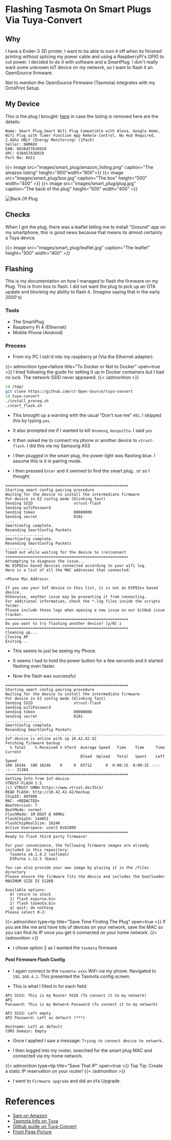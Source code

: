 # Flashing Tasmota On Smart Plugs Via Tuya-Convert


## Why
I have a Ender-3 3D printer, I want to be able to turn it off when its finished printing without splicing my power cable and using a RaspberryPi's GPIO to cut power. I decided to do it with software
and a SmartPlug. I don't really want some unknown IoT device on my network, so I want to flash it an OpenSource firmware.

Not to mention the OpenSource Firmware (Tasmota) integrates with my OctoPrint Setup.

## My Device
This is the plug I brought: [here](https://www.amazon.co.uk/gp/product/B09QQDVKZD/ref=ppx_yo_dt_b_asin_title_o01_s00?ie=UTF8&th=1) in case the listing is removed here are the details:

```
Name: Smart Plug,Smart Wifi Plug Compatible with Alexa, Google Home, Wifi Plug with Timer Function App Remote Control, No Hub Required, 2.4Ghz ONLY (Energy Monitoring) (1Pack) 
Seller: OHMAXX
EAN: 0638457638929
UPC: 638457638929 
Part No: KU11 
```

{{< image src="images/smart_plug/amazon_listing.png" caption="The amazon listing" height="800"width="800">}}
{{< image src="images/smart_plug/box.jpg" caption="The box" height="500" width="400" >}}
{{< image src="images/smart_plug/plug.jpg" caption="The back of the plug" height="500" width="400" >}}

![Back Of Plug]()

## Checks
When I got the plug, there was a leaflet telling me to install "Gosund" app on my smartphone,
this is good news because that means its almost certainty a Tuya device.

{{< image src="images/smart_plug/leaflet.jpg" caption="The leaflet" height="500" width="400" >}}


## Flashing
This is my documentation on how I managed to flash the firmware on my Plug. This is from box to flash. I did not want the 
plug to pick up an OTA update and blocking my ability to flash it. (Imagine saying that in the early 2000's)

### Tools
- The SmartPlug
- Raspberry Pi 4 (Ethernet)
- Mobile Phone (Android)

### Process

- From my PC I ssh'd into my raspberry pi (Via the Ethernet adapter).


{{< admonition type=failure title="To Docker or Not to Docker" open=true >}}
I tried following the guide for setting it up in Docker containers but I had no luck.
The network SSID never appeared.
{{< /admonition >}}

```sh
cd /tmp/
git clone https://github.com/ct-Open-Source/tuya-convert
cd tuya-convert
./install_prereq.sh
./start_flash.sh
```


- This brought up a warning with the usual "Don't sue me" etc. I skipped this by typing `yes`.


- It also prompted me if I wanted to kill `dnsmasq`, `mosquitto`. I said `yes`



- It then asked me to connect my phone or another device to `vtrust-flash`. I did this via my Samsung A53

- I then plugged in the smart plug, the power light was flashing blue. I assume this is it in pairing mode.

- I then pressed `Enter` and it seemed to find the smart plug.. or so I thought:

```
======================================================
Starting smart config pairing procedure
Waiting for the device to install the intermediate firmware
Put device in EZ config mode (blinking fast)
Sending SSID                  vtrust-flash
Sending wifiPassword
Sending token                 00000000
Sending secret                0101
....
SmartConfig complete.
Resending SmartConfig Packets
.................
SmartConfig complete.
Resending SmartConfig Packets
............
Timed out while waiting for the device to (re)connect
======================================================
Attempting to diagnose the issue...
No ESP82xx based devices connected according to your wifi log.
Here is a list of all the MAC addresses that connected:

<Phone Mac Address>

If you see your IoT device in this list, it is not an ESP82xx based device.
Otherwise, another issue may be preventing it from connecting.
For additional information, check the *.log files inside the scripts folder.
Please include these logs when opening a new issue on our GitHub issue tracker.
======================================================
Do you want to try flashing another device? [y/N] z
======================================================
Cleaning up...
Closing AP
Exiting...

```

- This seems to just be seeing my Phone.

- It seems I had to hold the power button for a few seconds and it started flashing even faster.


- Now the flash was successful

```
======================================================
Starting smart config pairing procedure
Waiting for the device to install the intermediate firmware
Put device in EZ config mode (blinking fast)
Sending SSID                  vtrust-flash
Sending wifiPassword
Sending token                 00000000
Sending secret                0101
................
SmartConfig complete.
Resending SmartConfig Packets
................................................................................................
IoT-device is online with ip 10.42.42.42
Fetching firmware backup
  % Total    % Received % Xferd  Average Speed   Time    Time     Time  Current
                                 Dload  Upload   Total   Spent    Left  Speed
100 1024k  100 1024k    0     0  65712      0  0:00:15  0:00:15 --:--:-- 31304
======================================================
Getting Info from IoT-device
VTRUST-FLASH 1.5
(c) VTRUST GMBH https://www.vtrust.de/35c3/
READ FLASH: http://10.42.42.42/backup
ChipID: 40f806
MAC: <REDACTED>
BootVersion: 7
BootMode: normal
FlashMode: 1M DOUT @ 40MHz
FlashChipId: 144051
FlashChipRealSize: 1024K
Active Userspace: user2 0x81000
======================================================
Ready to flash third party firmware!

For your convenience, the following firmware images are already included in this repository:
  Tasmota v8.1.0.2 (wifiman)
  ESPurna 1.13.5 (base)

You can also provide your own image by placing it in the /files directory
Please ensure the firmware fits the device and includes the bootloader
MAXIMUM SIZE IS 512KB

Available options:
  0) return to stock
  1) flash espurna.bin
  2) flash tasmota.bin
  q) quit; do nothing
Please select 0-2:
```

{{< admonition type=tip title="Save Time Finding The Plug" open=true >}}
If you are like me and have lots of devices on your network, save the MAC so you can find its IP once you get it connected on your home network.
{{< /admonition >}}


- I chose option 2 as I wanted the `tasmota` firmware

#### Post Firmware Flash Config

- I again connect to the `tasmota-xxxx` WiFi via my phone. Navigated to `192.168.4.1`. This presented the Tasmota config screen.

- This is what I filled in for each field:

```
AP1 SSId: This is my Router SSID (To connect it to my network)
AP1
Password: This is my Network Password (To connect it to my network)

AP2 SSId: Left empty
AP2 Password: Left as default (***)

Hostname: Left as default
CORS Domain: Empty
```

- Once I applied I saw a message: `Trying to connect device to network.`

- I then logged into my router, searched for the smart plug MAC and connected via my home network.

{{< admonition type=tip title="Save That IP" open=true >}}
Top Tip: Create a static IP reservation on your router!
{{< /admonition >}}


- I went to `Firmware upgrade` and did an `OTA` Upgrade.


# References
- [Sam on Amazon](https://www.amazon.co.uk/gp/customer-reviews/R1R3W3SS4GUDEY?ref=pf_vv_at_pdctrvw_srp)
- [Tasmota Info on Tuya](https://tasmota.github.io/docs/Tuya-Convert/)
- [Github guide on Tuya-Convert](https://github.com/ct-Open-Source/tuya-convert)
- [Front Page Picture](https://www.dsbd.tech/blogs/press-release-ten-companies-will-test-next-generation-cybersecurity-technologies-from-the-university-of-cambridge-and-arm/)
